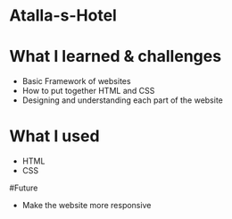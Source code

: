 # Atalla-s-Hotel 

# What I learned & challenges
- Basic Framework of websites 
- How to put together HTML and CSS 
- Designing and understanding each part of the website

# What I used
- HTML
- CSS

#Future
- Make the website more responsive 

